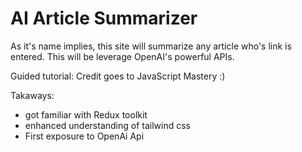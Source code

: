# AI Article Summarizer

As it's name implies, this site will summarize any article who's link is entered. This will be leverage OpenAI's powerful APIs. 


Guided tutorial: Credit goes to JavaScript Mastery :)

Takaways:
- got familiar with Redux toolkit
- enhanced understanding of tailwind css
- First exposure to OpenAi Api
